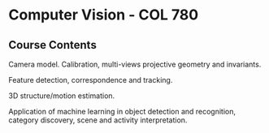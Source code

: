 # Computer Vision - COL 780

## Course Contents

Camera model. Calibration, multi-views projective geometry and invariants.

Feature detection, correspondence and tracking.

3D structure/motion estimation.

Application of machine learning in object detection and recognition, category discovery, scene and activity interpretation.
